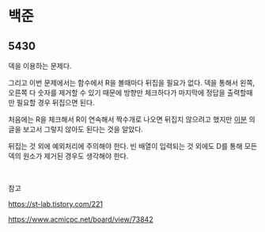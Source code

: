 # 백준

## 5430

덱을 이용하는 문제다.

그리고 이번 문제에서는 함수에서 R을 볼때마다 뒤집을 필요가 없다. 덱을 통해서 왼쪽, 오른쪽 다 숫자를 제거할 수 있기 때문에 방향만 체크하다가 마지막에 정답을 출력할때만 필요할 경우 뒤집으면 된다.

처음에는 R을 체크해서 R이 연속해서 짝수개로 나오면 뒤집지 않으려고 했지만 [이분](https://st-lab.tistory.com/221) 의 글을 보고서 그렇지 않아도 된다는 것을 알았다.

뒤집는 것 외에 예외처리에 주의해야 한다. 빈 배열이 입력되는 것 외에도 D를 통해 모든 덱의 원소가 제거된 경우도 생각해야 한다.

<br>

참고

https://st-lab.tistory.com/221

https://www.acmicpc.net/board/view/73842